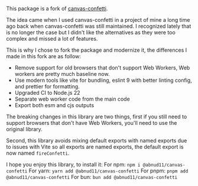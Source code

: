 This package is a fork of [canvas-confetti](https://github.com/catdad/canvas-confetti).

The idea came when I used canvas-confetti in a project of mine a long time ago back when canvas-confetti was still maintained.
I recognized lately that is no longer the case but I didn't like the alternatives as they were too complex and missed a lot of features.

This is why I chose to fork the package and modernize it, the differences I made in this fork are as follow:

- Remove support for old browsers that don't support Web Workers, Web workers are pretty much baseline now.
- Use modern tools like vite for bundling, eslint 9 with better linting config, and prettier for formatting.
- Upgraded CI to Node.js 22
- Separate web worker code from the main code
- Export both esm and cjs outputs

The breaking changes in this library are two things, first if you still need to support browsers that don't have Web Workers, you'll need to use the original library.

Second, this library avoids mixing default exports with named exports due to issues with Vite so all exports are named exports, the default export is now named `fireConfetti`.

I hope you enjoy this library, to install it:
For npm:
`npm i @abnud11/canvas-confetti`
For yarn:
`yarn add @abnud11/canvas-confetti`
For pnpm:
`pnpm add @abnud11/canvas-confetti`
For bun:
`bun add @abnud11/canvas-confetti`
